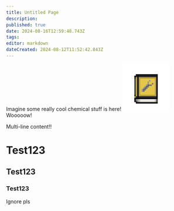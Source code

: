 ```yaml
---
title: Untitled Page
description: 
published: true
date: 2024-08-16T12:59:48.743Z
tags: 
editor: markdown
dateCreated: 2024-08-12T11:52:42.843Z
---
```


Imagine some really cool chemical stuff is here!
![mechanicalbook.png](/game_sprites/mechanicalbook.png)
Wooooow!

Multi-line content!!

# Test123

## Test123

### Test123


<p class="text-2xl bg-white text-black">Ignore pls</p>